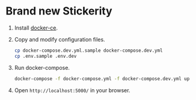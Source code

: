 Brand new Stickerity
====================

1. Install [docker-ce](https://www.docker.com/community-edition).

2. Copy and modify configuration files.

    ```sh
    cp docker-compose.dev.yml.sample docker-compose.dev.yml
    cp .env.sample .env.dev
    ```

3. Run docker-compose.

    ```sh
    docker-compose -f docker-compose.yml -f docker-compose.dev.yml up
    ```

4. Open `http://localhost:5000/` in your browser.

